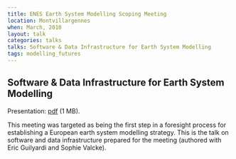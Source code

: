 ```yaml
---
title: ENES Earth System Modelling Scoping Meeting
location: Montvillargennes
when: March, 2010
layout: talk
categories: talks
talks: Software & Data Infrastructure for Earth System Modelling
tags: modelling_futures
---
```


Software & Data Infrastructure for Earth System Modelling
---------------------------------------------------------

Presentation: [pdf](/assets/talks/2010-03-30-european-esm-strategy.pdf) (1 MB).

This meeting was targeted as being the first step in a foresight process for establishing a European earth system modelling strategy. This is the talk on software and data infrastructure prepared for the meeting (authored with Eric Guilyardi and Sophie Valcke).
